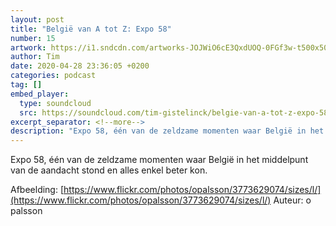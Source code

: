 ```yaml
---
layout: post
title: "België van A tot Z: Expo 58"
number: 15
artwork: https://i1.sndcdn.com/artworks-JOJWiO6cE3QxdUOQ-0FGf3w-t500x500.jpg
author: Tim
date: 2020-04-28 23:36:05 +0200
categories: podcast
tag: []
embed_player:
  type: soundcloud
  src: https://soundcloud.com/tim-gistelinck/belgie-van-a-tot-z-expo-58
excerpt_separator: <!--more-->
description: "Expo 58, één van de zeldzame momenten waar België in het middelpunt van de aandacht stond en alles enkel beter kon."
---
```

Expo 58, één van de zeldzame momenten waar België in het middelpunt van de aandacht stond en alles enkel beter kon.

Afbeelding: [https://www.flickr.com/photos/opalsson/3773629074/sizes/l/](https://www.flickr.com/photos/opalsson/3773629074/sizes/l/)
Auteur: o palsson